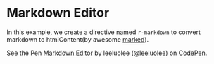 # Markdown Editor

In this example, we create a directive named `r-markdown` to convert markdown to htmlContent(by awesome [marked](#marked)).



<p data-height="299" data-theme-id="480" data-slug-hash="EDdfl" data-default-tab="result" class='codepen'>See the Pen <a href='http://codepen.io/leeluolee/pen/EDdfl/'>Markdown Editor</a> by leeluolee (<a href='http://codepen.io/leeluolee'>@leeluolee</a>) on <a href='http://codepen.io'>CodePen</a>.</p>
